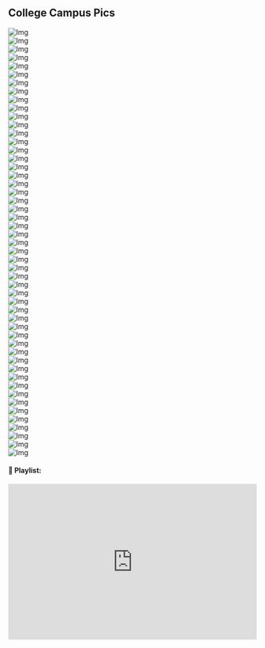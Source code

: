 ## College Campus Pics

 <img src="./assets/Collegepic (54).jpg" alt="Img"/><br>
 <img src="./assets/Collegepic (86).jpg" alt="Img"/><br>
 <img src="./assets/Collegepic (90).jpg" alt="Img"/><br>
 <img src="./assets/Collegepic (91).jpg" alt="Img"/><br>
 <img src="./assets/Collegepic (92).jpg" alt="Img"/><br>
 <img src="./assets/Collegepic (93).jpg" alt="Img"/><br>
 <img src="./assets/Collegepic (94).jpg" alt="Img"/><br>
 <img src="./assets/Collegepic (95).jpg" alt="Img"/><br>
 <img src="./assets/Collegepic (64).jpg" alt="Img"/><br>
 <img src="./assets/Collegepic (48).jpg" alt="Img"/><br>
 <img src="./assets/Collegepic (43).jpg" alt="Img"/><br>
 <img src="./assets/Collegepic (6).jpg" alt="Img"/><br>
 <img src="./assets/Collegepic (97).jpg" alt="Img"/><br>
 <img src="./assets/Collegepic (98).jpg" alt="Img"/><br>
 <img src="./assets/Collegepic (99).jpg" alt="Img"/><br>
 <img src="./assets/Collegepic (100).jpg" alt="Img"/><br>
 <img src="./assets/Collegepic (101).jpg" alt="Img"/><br>
 <img src="./assets/Collegepic (102).jpg" alt="Img"/><br>
 <img src="./assets/Collegepic (103).jpg" alt="Img"/><br>
 <img src="./assets/Collegepic (104).jpg" alt="Img"/><br>
 <img src="./assets/Collegepic (105).jpg" alt="Img"/><br>
 <img src="./assets/Collegepic (106).jpg" alt="Img"/><br>
 <img src="./assets/Collegepic (107).jpg" alt="Img"/><br>
 <img src="./assets/Collegepic (108).jpg" alt="Img"/><br>
 <img src="./assets/Collegepic (109).jpg" alt="Img"/><br>
 <img src="./assets/Collegepic (110).jpg" alt="Img"/><br>
 <img src="./assets/Collegepic (111).jpg" alt="Img"/><br>
 <img src="./assets/Collegepic (112).jpg" alt="Img"/><br>
 <img src="./assets/Collegepic (114).jpg" alt="Img"/><br>
 <img src="./assets/Collegepic (116).jpg" alt="Img"/><br>
 <img src="./assets/Collegepic (117).jpg" alt="Img"/><br>
 <img src="./assets/Collegepic (118).jpg" alt="Img"/><br>
 <img src="./assets/Collegepic (29).jpg" alt="Img"/><br>
 <img src="./assets/Collegepic (96).jpg" alt="Img"/><br>
 <img src="./assets/Collegepic (31).jpg" alt="Img"/><br>
 <img src="./assets/Collegepic (27).jpg" alt="Img"/><br>
 <img src="./assets/Collegepic (24).jpg" alt="Img"/><br>
 <img src="./assets/Collegepic (52).jpg" alt="Img"/><br>
 <img src="./assets/Collegepic (1).jpg" alt="Img"/><br>
 <img src="./assets/Collegepic (2).jpg" alt="Img"/><br>
 <img src="./assets/Collegepic (3).jpg" alt="Img"/><br>
 <img src="./assets/Collegepic (4).jpg" alt="Img"/><br>
 <img src="./assets/Collegepic (5).jpg" alt="Img"/><br>
 <img src="./assets/Collegepic (7).jpg" alt="Img"/><br>
 <img src="./assets/Collegepic (8).jpg" alt="Img"/><br>
 <img src="./assets/Collegepic (9).jpg" alt="Img"/><br>
 <img src="./assets/Collegepic (10).jpg" alt="Img"/><br>
 <img src="./assets/Collegepic (13).jpg" alt="Img"/><br>
 <img src="./assets/Collegepic (16).jpg" alt="Img"/><br>
 <img src="./assets/Collegepic (17).jpg" alt="Img"/><br>
 <img src="./assets/Collegepic (18).jpg" alt="Img"/><br>



 #### 🚀 Playlist:

<iframe width="100%" height="315" src="https://www.youtube.com/embed/videoseries?si=JiDFC5bEqqnrlwZT&amp;list=PLa4SSqnW_OPNEXW_4Nn7Zk50aB2gzlBC5" title="YouTube video player" frameborder="0" allow="accelerometer; autoplay; clipboard-write; encrypted-media; gyroscope; picture-in-picture; web-share" allowfullscreen></iframe>